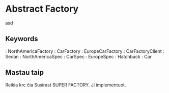 # Abstract Factory

asd

## Keywords

: NorthAmericaFactory
: CarFactory
: EuropeCarFactory
: CarFactoryClient
: Sedan
: NorthAmericaSpec
: CarSpec
: EuropeSpec
: Hatchback
: Car

## Mastau taip

Reikia krc čia Susirast SUPER FACTORY. Ji implementuot.